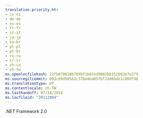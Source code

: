 ```yaml
---
translation.priority.ht:
- cs-cz
- de-de
- es-es
- fr-fr
- it-it
- ja-jp
- ko-kr
- pl-pl
- pt-br
- ru-ru
- tr-tr
- zh-cn
- zh-tw
ms.openlocfilehash: 22fb870618b769bf1b0fed9002bb152662e7e279
ms.sourcegitcommit: 893c09d58562c378a4ba057bf2a06bde1c80df90
ms.translationtype: HT
ms.contentlocale: zh-TW
ms.lasthandoff: 07/18/2018
ms.locfileid: "39112004"
---
```

.NET Framework 2.0